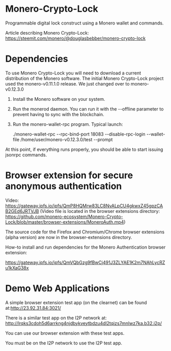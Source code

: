 # Monero-Crypto-Lock
Programmable digital lock construct using a Monero wallet and commands.

Article describing Monero Crypto-Lock:
https://steemit.com/monero/@douglasbebber/monero-crypto-lock


# Dependencies
To use Monero Crypto-Lock you will need to download a current distribution of the Monero software.
The initial Monero Crypto-Lock project used the monero-v0.11.1.0 release. We just changed over to
monero-v0.12.3.0

1. Install the Monero software on your system.
2. Run the monerod daemon. You can run it with the --offline parameter to prevent having to sync with the blockchain.
3. Run the monero-wallet-rpc program. 
   Typical launch:
   
   ./monero-wallet-rpc --rpc-bind-port 18083 --disable-rpc-login --wallet-file /home/user/monero-v0.12.3.0/test --prompt
   
At this point, if everything runs properly, you should be able to start issuing jsonrpc commands.

# Browser extension for secure anonymous authentication
Video: https://gateway.ipfs.io/ipfs/QmP8HQMrw83LC8NvALpCU4gkwxZ45gpzCAB2GEd6JRTVJB
(Video file is located in the browser extensions directory: https://github.com/monero-ecosystem/Monero-Crypto-Lock/blob/master/browser-extensions/MoneroAuth.mp4)


The source code for the Firefox and Chromium/Chrome browser extensions (alpha version) are now in the browser-extensions directory.

How-to install and run dependencies for the Monero Authentication browser extension:

https://gateway.ipfs.io/ipfs/QmVQbGzg9fBwCj491J3ZLYAE1K2m7NAhLycRZu1kXaG38x


# Demo Web Applications
A simple browser extension test app (on the clearnet) can be found at:http://23.92.31.84:3021/ 

There is a similar test app on the I2P network at: http://lrqks3cdoh5d6arrkng4njdbykveytbdzu4dl2tqizs7mnlwz7ka.b32.i2p/

You can use our browser extension with these test apps.

You must be on the I2P network to use the I2P test app.
